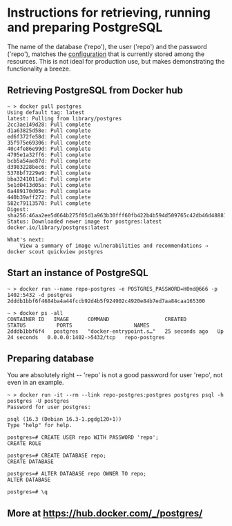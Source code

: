 # Instructions for retrieving, running and preparing PostgreSQL

The name of the database ('repo'), the user ('repo') and the password ('repo'), 
matches the [configuration](../../src/main/resources/org/gautelis/repo/configuration.xml) 
that is currently stored among the resources. This is not ideal for production use, 
but makes demonstrating the functionality a breeze.

## Retrieving PostgreSQL from Docker hub

```
~ > docker pull postgres
Using default tag: latest
latest: Pulling from library/postgres
2cc3ae149d28: Pull complete
d1a63825d58e: Pull complete
ed6f372fe58d: Pull complete
35f975e69306: Pull complete
40c4fe86e99d: Pull complete
4795e1a32ff6: Pull complete
bcb5a54ae87d: Pull complete
d3983228bec6: Pull complete
5378bf7229e9: Pull complete
bba3241011a6: Pull complete
5e1d0413d05a: Pull complete
6a489170d05e: Pull complete
440b39aff272: Pull complete
582c79113570: Pull complete
Digest: sha256:46aa2ee5d664b275f05d1a963b30fff60fb422b4b594d509765c42db46d48881
Status: Downloaded newer image for postgres:latest
docker.io/library/postgres:latest

What's next:
    View a summary of image vulnerabilities and recommendations → docker scout quickview postgres
```

## Start an instance of PostgreSQL

```
~ > docker run --name repo-postgres -e POSTGRES_PASSWORD=H0nd@666 -p 1402:5432 -d postgres
2dddb1bbf6f4684ba4a44fccb92d4b5f924902c4920e84b7ed7aa84caa165300

~ > docker ps -all
CONTAINER ID   IMAGE      COMMAND                  CREATED          STATUS          PORTS                    NAMES
2dddb1bbf6f4   postgres   "docker-entrypoint.s…"   25 seconds ago   Up 24 seconds   0.0.0.0:1402->5432/tcp   repo-postgres
```

## Preparing database

You are absolutely right -- 'repo' is not a good password for user 'repo', not even in an example.

```
~ > docker run -it --rm --link repo-postgres:postgres postgres psql -h postgres -U postgres
Password for user postgres: 

psql (16.3 (Debian 16.3-1.pgdg120+1))
Type "help" for help.

postgres=# CREATE USER repo WITH PASSWORD 'repo';
CREATE ROLE

postgres=# CREATE DATABASE repo;
CREATE DATABASE

postgres=# ALTER DATABASE repo OWNER TO repo;
ALTER DATABASE

postgres=# \q
```

## More at https://hub.docker.com/_/postgres/

